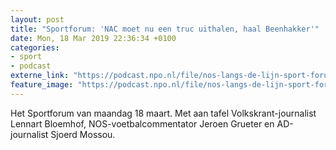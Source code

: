 ```yaml
---
layout: post
title: "Sportforum: 'NAC moet nu een truc uithalen, haal Beenhakker'"
date: Mon, 18 Mar 2019 22:36:34 +0100
categories: 
- sport 
- podcast 
externe_link: "https://podcast.npo.nl/file/nos-langs-de-lijn-sport-forum/4790/nporadio1_nos-langs-de-lijn-sport-forum_20190318_sportforum-nac-moet-nu-een-truc-uithalen-haal-beenhakker_8IDP0S.mp3"
feature_image: "https://podcast.npo.nl/file/nos-langs-de-lijn-sport-forum/4790/nporadio1_nos-langs-de-lijn-sport-forum_20190318_sportforum-nac-moet-nu-een-truc-uithalen-haal-beenhakker_8IDP0S.mp3"
---
```


Het Sportforum van maandag 18 maart. Met aan tafel Volkskrant-journalist Lennart Bloemhof, NOS-voetbalcommentator Jeroen Grueter en AD-journalist Sjoerd Mossou.
